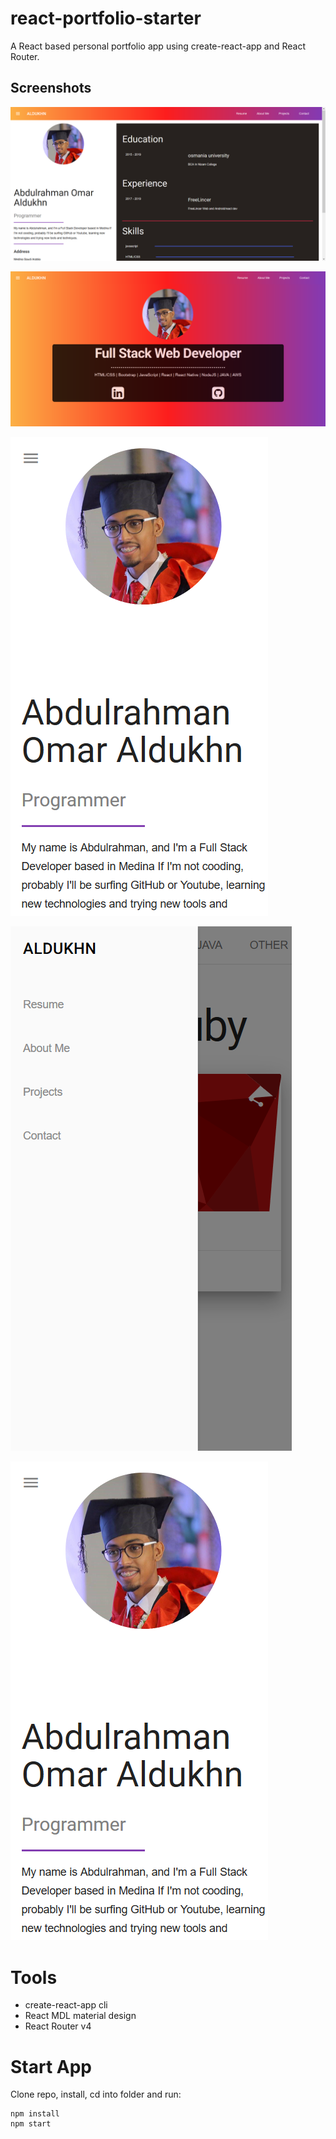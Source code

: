 # react-portfolio-starter
A React based personal portfolio app using create-react-app and React Router.

## Screenshots

![Alt text](/1.png?raw=true "")

![Alt text](/2.png?raw=true "")

![Alt text](/3.png?raw=true "")

![Alt text](/4.png?raw=true "")

![Alt text](/5.png?raw=true "")

# Tools
* create-react-app cli
* React MDL material design
* React Router v4

# Start App
Clone repo, install, cd into folder and run:
```git
npm install
npm start
```
